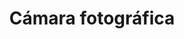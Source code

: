 ---
title: Cámara fotográfica
date: 
draft: false

# descripcion
description : Cámara fotográfica

materials: Plata 925

color: Plateado

dimensions: 1,6cm x 1cm

code: 02-14-0201

type: "Dijes"

categories: []

price: $2.270,00

# Images
# first image will be shown in the product page
images:
  # - image: "images/path_to_image"
  # La ubicacion de las imagenes es imagenes/Dijes/Dijes.Plata/02-14-0201-camara-fotografica
  - image: "./images/dijes/plata/02-14-0201-camara-fotografica.JPG"
---